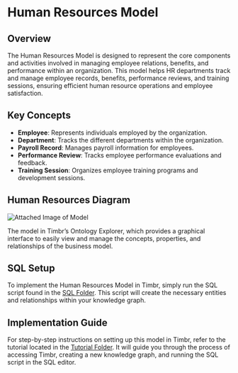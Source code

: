# Human Resources Model

## Overview
The Human Resources Model is designed to represent the core components and activities involved in managing employee relations, benefits, and performance within an organization. This model helps HR departments track and manage employee records, benefits, performance reviews, and training sessions, ensuring efficient human resource operations and employee satisfaction.

## Key Concepts
- **Employee**: Represents individuals employed by the organization.
- **Department**: Tracks the different departments within the organization.
- **Payroll Record**: Manages payroll information for employees.
- **Performance Review**: Tracks employee performance evaluations and feedback.
- **Training Session**: Organizes employee training programs and development sessions.

## Human Resources Diagram

![Attached Image of Model](path/to/image.png)

The model in Timbr’s Ontology Explorer, which provides a graphical interface to easily view and manage the concepts, properties, and relationships of the business model.

## SQL Setup
To implement the Human Resources Model in Timbr, simply run the SQL script found in the [SQL Folder](./sql). This script will create the necessary entities and relationships within your knowledge graph.

## Implementation Guide
For step-by-step instructions on setting up this model in Timbr, refer to the tutorial located in the [Tutorial Folder](./tutorial). It will guide you through the process of accessing Timbr, creating a new knowledge graph, and running the SQL script in the SQL editor.
